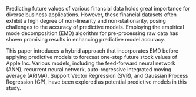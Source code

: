 Predicting future values of various financial data holds great importance for diverse business applications. However, these financial datasets often exhibit a high degree of non-linearity and non-stationarity, posing challenges to the accuracy of predictive models. Employing the empirical mode decomposition (EMD) algorithm for pre-processing raw data has shown promising results in enhancing predictive model accuracy.

This paper introduces a hybrid approach that incorporates EMD before applying predictive models to forecast one-step future stock values of Apple Inc. Various models, including the feed-forward neural network (ANN), recurrent neural network, auto-regressive integrated moving average (ARIMA), Support Vector Regression (SVR), and Gaussian Process Regression (GP), have been explored as potential predictive models in this study.
